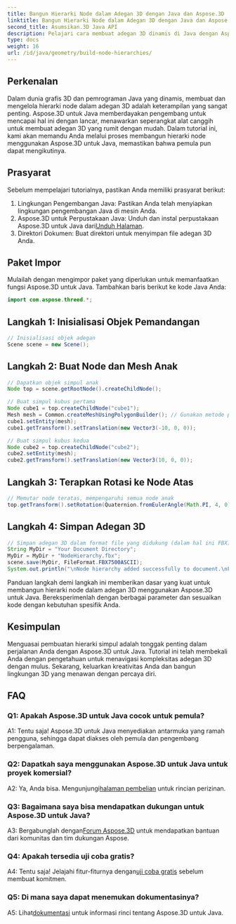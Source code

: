 ```yaml
---
title: Bangun Hierarki Node dalam Adegan 3D dengan Java dan Aspose.3D
linktitle: Bangun Hierarki Node dalam Adegan 3D dengan Java dan Aspose.3D
second_title: Asumsikan.3D Java API
description: Pelajari cara membuat adegan 3D dinamis di Java dengan Aspose.3D. Buat hierarki node dengan mudah dan tingkatkan permainan grafis 3D Anda.
type: docs
weight: 16
url: /id/java/geometry/build-node-hierarchies/
---
```

## Perkenalan

Dalam dunia grafis 3D dan pemrograman Java yang dinamis, membuat dan mengelola hierarki node dalam adegan 3D adalah keterampilan yang sangat penting. Aspose.3D untuk Java memberdayakan pengembang untuk mencapai hal ini dengan lancar, menawarkan seperangkat alat canggih untuk membuat adegan 3D yang rumit dengan mudah. Dalam tutorial ini, kami akan memandu Anda melalui proses membangun hierarki node menggunakan Aspose.3D untuk Java, memastikan bahwa pemula pun dapat mengikutinya.

## Prasyarat

Sebelum mempelajari tutorialnya, pastikan Anda memiliki prasyarat berikut:

1. Lingkungan Pengembangan Java: Pastikan Anda telah menyiapkan lingkungan pengembangan Java di mesin Anda.
2.  Aspose.3D untuk Perpustakaan Java: Unduh dan instal perpustakaan Aspose.3D untuk Java dari[Unduh Halaman](https://releases.aspose.com/3d/java/).
3. Direktori Dokumen: Buat direktori untuk menyimpan file adegan 3D Anda.

## Paket Impor

Mulailah dengan mengimpor paket yang diperlukan untuk memanfaatkan fungsi Aspose.3D untuk Java. Tambahkan baris berikut ke kode Java Anda:

```java
import com.aspose.threed.*;

```

## Langkah 1: Inisialisasi Objek Pemandangan

```java
// Inisialisasi objek adegan
Scene scene = new Scene();
```

## Langkah 2: Buat Node dan Mesh Anak

```java
// Dapatkan objek simpul anak
Node top = scene.getRootNode().createChildNode();

// Buat simpul kubus pertama
Node cube1 = top.createChildNode("cube1");
Mesh mesh = Common.createMeshUsingPolygonBuilder(); // Gunakan metode pembuatan mesh Anda
cube1.setEntity(mesh);
cube1.getTransform().setTranslation(new Vector3(-10, 0, 0));

// Buat simpul kubus kedua
Node cube2 = top.createChildNode("cube2");
cube2.setEntity(mesh);
cube2.getTransform().setTranslation(new Vector3(10, 0, 0));
```

## Langkah 3: Terapkan Rotasi ke Node Atas

```java
// Memutar node teratas, mempengaruhi semua node anak
top.getTransform().setRotation(Quaternion.fromEulerAngle(Math.PI, 4, 0));
```

## Langkah 4: Simpan Adegan 3D

```java
// Simpan adegan 3D dalam format file yang didukung (dalam hal ini FBX)
String MyDir = "Your Document Directory";
MyDir = MyDir + "NodeHierarchy.fbx";
scene.save(MyDir, FileFormat.FBX7500ASCII);
System.out.println("\nNode hierarchy added successfully to document.\nFile saved at " + MyDir);
```

Panduan langkah demi langkah ini memberikan dasar yang kuat untuk membangun hierarki node dalam adegan 3D menggunakan Aspose.3D untuk Java. Bereksperimenlah dengan berbagai parameter dan sesuaikan kode dengan kebutuhan spesifik Anda.

## Kesimpulan

Menguasai pembuatan hierarki simpul adalah tonggak penting dalam perjalanan Anda dengan Aspose.3D untuk Java. Tutorial ini telah membekali Anda dengan pengetahuan untuk menavigasi kompleksitas adegan 3D dengan mulus. Sekarang, keluarkan kreativitas Anda dan bangun lingkungan 3D yang menawan dengan percaya diri.

## FAQ

### Q1: Apakah Aspose.3D untuk Java cocok untuk pemula?

A1: Tentu saja! Aspose.3D untuk Java menyediakan antarmuka yang ramah pengguna, sehingga dapat diakses oleh pemula dan pengembang berpengalaman.

### Q2: Dapatkah saya menggunakan Aspose.3D untuk Java untuk proyek komersial?

 A2: Ya, Anda bisa. Mengunjungi[halaman pembelian](https://purchase.aspose.com/buy) untuk rincian perizinan.

### Q3: Bagaimana saya bisa mendapatkan dukungan untuk Aspose.3D untuk Java?

 A3: Bergabunglah dengan[Forum Aspose.3D](https://forum.aspose.com/c/3d/18) untuk mendapatkan bantuan dari komunitas dan tim dukungan Aspose.

### Q4: Apakah tersedia uji coba gratis?

 A4: Tentu saja! Jelajahi fitur-fiturnya dengan[uji coba gratis](https://releases.aspose.com/) sebelum membuat komitmen.

### Q5: Di mana saya dapat menemukan dokumentasinya?

 A5: Lihat[dokumentasi](https://reference.aspose.com/3d/java/) untuk informasi rinci tentang Aspose.3D untuk Java.